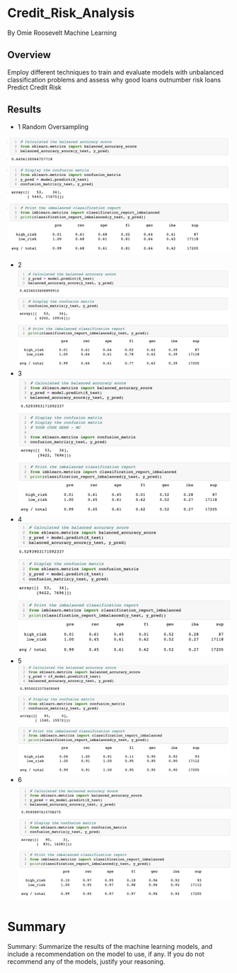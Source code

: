 # Credit_Risk_Analysis
By Omie Roosevelt
Machine Learning 



## Overview

Employ different techniques to train and evaluate models with unbalanced classification problems and assess why good loans outnumber risk loans
Predict Credit Risk 



## Results

  - 1 Random Oversampling 

![](https://github.com/oroosevelt/Credit_Risk_Analysis/blob/main/pg/random_oversampling1.png)
  - 2
![](https://github.com/oroosevelt/Credit_Risk_Analysis/blob/main/pg/SMOTEovversampling2.png)
  - 3
![](https://github.com/oroosevelt/Credit_Risk_Analysis/blob/main/pg/undersampling3.png)
  - 4
![](https://github.com/oroosevelt/Credit_Risk_Analysis/blob/main/pg/combination4.png)
  - 5
![](https://github.com/oroosevelt/Credit_Risk_Analysis/blob/main/pg/balancedRFC5.png)
  - 6
![](https://github.com/oroosevelt/Credit_Risk_Analysis/blob/main/pg/AdaBoostClassifier6.png)




# Summary


Summary: Summarize the results of the machine learning models, and include a recommendation on the model to use, if any. If you do not recommend any of the models, justify your reasoning.
